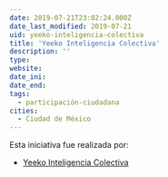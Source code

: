 ```yaml
---
date: 2019-07-21T23:02:24.000Z
date_last_modified: 2019-07-21
uid: yeeko-inteligencia-colectiva
title: 'Yeeko Inteligencia Colectiva'
description: ''
type: 
website: 
date_ini: 
date_end: 
tags:
  - participación-ciudadana
cities: 
  - Ciudad de México
---
```


Esta iniciativa fue realizada por:

- [Yeeko Inteligencia Colectiva](/organizaciones/yeeko-inteligencia-colectiva)
